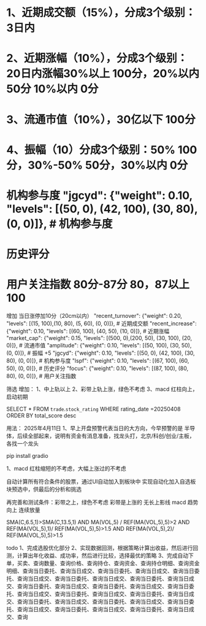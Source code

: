 # 1、近期成交额（15%），分成3个级别：3日内
# 2、近期涨幅（10%），分成3个级别：20日内涨幅30%以上 100分，20%以内 50分 10%以内 0分
# 3、流通市值（10%），30亿以下 100分
# 4、振幅（10）分成3个级别：50% 100分，30%-50% 50分，30%以内 0分
# 机构参与度      "jgcyd": {"weight": 0.10, "levels": [(50, 0), (42, 100), (30, 80), (0, 0)]},  # 机构参与度
# 历史评分
# 用户关注指数  80分-87分 80，87以上100

增加 当日涨停加10分（20cm以内）
"recent_turnover": {"weight": 0.20, "levels": [(15, 100),(10, 80), (5, 60), (0, 0)]},  # 近期成交额
"recent_increase": {"weight": 0.10, "levels": [(60, 100), (40, 50), (10, 0)]},  # 近期涨幅
"market_cap": {"weight": 0.15, "levels": [(500, 0),(200, 50), (30, 100), (20, 0)]},  # 流通市值
"amplitude": {"weight": 0.10, "levels": [(50, 100), (30, 50), (0, 0)]},  # 振幅 +5
"jgcyd": {"weight": 0.10, "levels": [(50, 0), (42, 100), (30, 80), (0, 0)]},  # 机构参与度
"lspf": {"weight": 0.10, "levels": [(67, 100), (60, 50), (0, 0)]},  # 历史评分
"focus": {"weight": 0.10, "levels": [(87, 100), (80, 80), (0, 0)]},  # 用户关注指数

筛选 增加：
1、中上轨以上
2、彩带上轨上涨，绿色不考虑
3、macd 红柱向上，启动初期

SELECT * FROM `trade`.`stock_rating` WHERE rating_date =20250408 ORDER BY total_score desc

用法：
2025年4月11日
1、早上开盘预警代表当日的大方向，今早预警的是 半导体，后续全部起来，说明有资金有消息准备，找龙头打，北京/科创/创业/主板，各找一个龙头


pip install gradio


1、macd 红柱缩短的不考虑，大幅上涨过的不考虑

自动计算所有符合条件的股票，通过UI自动加入到板块中
实现自动化加入自选板块预选中，供最后的分析和挑选

再完善和测试条件：彩带之上，绿色不考虑
彩带是上涨的
无长上影线
macd 趋势向上
连续放量

SMA(C,6.5,1)>SMA(C,13.5,1) AND
MA(VOL,5) / REF(MA(VOL,5),5)>2 AND  REF(MA(VOL,5),1)/ REF(MA(VOL,5),5)>1.5 AND  REF(MA(VOL,5),2)/ REF(MA(VOL,5),5)>1.5

todo 
1、完成选股优化部分
2、实现数据回测，根据策略计算出收益，然后进行回测，计算出年化收益、成功率，然后进行比较，选择最优的策略
3、完成自动下单，买卖、查询数量、查询价格、查询持仓、查询资金、查询持仓明细、查询资金明细、查询当日委托、查询当日成交、查询当日委托、查询当日成交、查询当日委托、查询当日成交、查询当日委托、查询当日成交、查询当日委托、查询当日成交、查询当日委托、查询当日成交、查询当日委托、查询当日成交、查询当日委托、查询当日成交、查询当日委托、查询当日成交、查询当日委托、查询当日成交、查询当日委托、查询当日成交、查询当日委托、查询当日成交、查询当日委托、查询当日成交、查询当日委托、查询当日成交、查询当日委托、查询当日成交、查询
